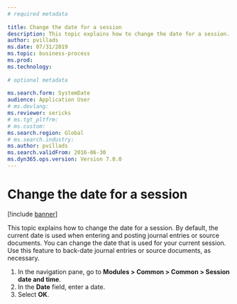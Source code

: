 ```yaml
--- 
# required metadata 
 
title: Change the date for a session
description: This topic explains how to change the date for a session.
author: pvillads
ms.date: 07/31/2019
ms.topic: business-process 
ms.prod:  
ms.technology:  
 
# optional metadata 
 
ms.search.form: SystemDate   
audience: Application User 
# ms.devlang:  
ms.reviewer: sericks
# ms.tgt_pltfrm:  
# ms.custom:  
ms.search.region: Global
# ms.search.industry: 
ms.author: pvillads
ms.search.validFrom: 2016-06-30 
ms.dyn365.ops.version: Version 7.0.0 
---
```

# Change the date for a session

[!include [banner](../includes/banner.md)]

This topic explains how to change the date for a session. By default, the current date is used when entering and posting journal entries or source documents. You can change the date that is used for your current session. Use this feature to back-date journal entries or source documents, as necessary.

1. In the navigation pane, go to **Modules > Common > Common > Session date and time**.
2. In the **Date** field, enter a date.
3. Select **OK**.



<!---
title: Ändern des Datums für eine Sitzung
description: In diesem Thema wird erläutert, wie das Datum für eine Sitzung geändert wird.
author: pvillads
manager: AnnBe
ms.date: 07/31/2019
ms.topic: business-process
ms.prod: ''
ms.service: dynamics-ax-applications
ms.technology: ''
ms.search.form: SystemDate
audience: Application User
ms.reviewer: sericks
ms.search.region: Global
ms.author: pvillads
ms.search.validFrom: 2016-06-30
ms.dyn365.ops.version: Version 7.0.0
ms.openlocfilehash: 9b83d6044545467f7c7488a4b2a97be75d3e27f9
ms.sourcegitcommit: f5e31c34640add6d40308ac1365cc0ee60e60e24
ms.translationtype: HT
ms.contentlocale: 
ms.lasthandoff: 12/08/2020
ms.locfileid: "4694616"
---
# <a name="change-the-date-for-a-session"></a>Ändern des Datums für eine Sitzung

[!include [banner](../includes/banner.md)]

In diesem Thema wird erläutert, wie das Datum für eine Sitzung geändert wird. Standardmäßig wird das aktuelle Datum verwendet, wenn Journaleinträge oder Quelldokumente eingegeben und gebucht werden. Es besteht jedoch die Möglichkeit, das Datum zu ändern, das für die aktuelle verwenet wird. Verwenden Sie diese Funktion bei Bedarf für das Rückdatieren von Journaleinträgen oder Quelldokumenten.

1. Wechseln Sie im Navigationsbereich zu **Module > Allgemein > Allgemein > Sitzungsdatum und -uhrzeit**.
2. Geben Sie ein Datum in das Feld **Datum** ein.
3. Wählen Sie **OK**.

-->